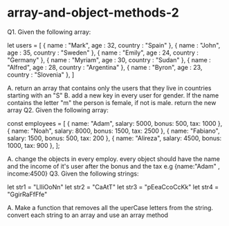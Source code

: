 # array-and-object-methods-2

Q1. Given the following array:

let users = [
    {
        name : "Mark",
        age : 32,
        country : "Spain"
    },
    {
        name : "John",
        age : 35,
        country : "Sweden"
    },
     {
        name : "Emily",
        age : 24,
        country : "Germany"
    },
    {
        name : "Myriam",
        age : 30,
        country : "Sudan"
    },
    {
        name : "Alfred",
        age : 28,
        country : "Argentina"
    },
    {
        name : "Byron",
        age : 23,
        country : "Slovenia"
    },
]

A. return an array that contains only the users that they live in countries starting with an "S"
B. add a new key in every user for gender. If the name contains the letter "m" the person is female, if not is male. return the new array
Q2. Given the following array:

const employees = [
    { name: "Adam", salary: 5000, bonus: 500, tax: 1000 },
    { name: "Noah", salary: 8000, bonus: 1500, tax: 2500 },
    { name: "Fabiano", salary: 1500, bonus: 500, tax: 200 },
    { name: "Alireza", salary: 4500, bonus: 1000, tax: 900 },
];

A. change the objects in every employ. every object should have the name and the income of it's user after the bonus and the tax e.g {name:"Adam" , income:4500}
Q3. Given the following strings:

let str1 = "LlIiOoNn"
let str2 = "CaAtT"
let str3 = "pEeaCcoCcKk"
let str4 = "GgirRaFfFfe"

A. Make a function that removes all the uperCase letters from the string. convert each string to an array and use an array method
